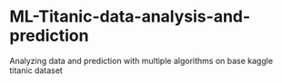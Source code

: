 # ML-Titanic-data-analysis-and-prediction
Analyzing data and prediction with multiple algorithms on base kaggle titanic dataset
